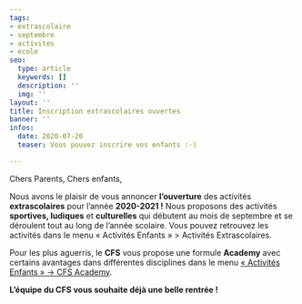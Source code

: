 ```yaml
---
tags:
- extrascolaire
- septembre
- activites
- ecole
seo:
  type: article
  keywords: []
  description: ''
  img: ''
layout: ''
title: Inscription extrascolaires ouvertes
banner: ''
infos:
  date: 2020-07-20
  teaser: Vous pouvez inscrire vos enfants :-)

---
```

Chers Parents, Chers enfants,

Nous avons le plaisir de vous annoncer **l’ouverture** des activités **extrascolaires** pour l’année **2020-2021 !** Nous proposons des activités **sportives, ludiques** et **culturelles** qui débutent au mois de septembre et se déroulent tout au long de l’année scolaire. Vous pouvez retrouvez les activités dans le menu « Activités Enfants » > Activités Extrascolaires.

Pour les plus aguerris, le **CFS** vous propose une formule **Academy** avec certains avantages dans différentes disciplines dans le menu [« Activités Enfants » -> CFS Academy](https://www.lecfs.be/activites/cfs_academy/).

**L’équipe du CFS vous souhaite déjà une belle rentrée !**